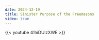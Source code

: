 ```yaml
---
date: 2024-12-19
title: Sinister Purpose of the Freemasons
video: true
---
```



{{< youtube 41hiDUIzXWE >}}
